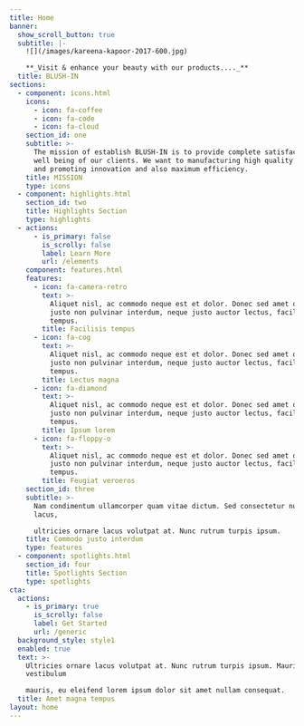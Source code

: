 ```yaml
---
title: Home
banner:
  show_scroll_button: true
  subtitle: |-
    ![](/images/kareena-kapoor-2017-600.jpg)

    **_Visit & enhance your beauty with our products...._**
  title: BLUSH-IN
sections:
  - component: icons.html
    icons:
      - icon: fa-coffee
      - icon: fa-code
      - icon: fa-cloud
    section_id: one
    subtitle: >-
      The mission of establish BLUSH-IN is to provide complete satisfaction and
      well being of our clients. We want to manufacturing high quality cosmetics
      and promoting innovation and also maximum efficiency.
    title: MISSION
    type: icons
  - component: highlights.html
    section_id: two
    title: Highlights Section
    type: highlights
  - actions:
      - is_primary: false
        is_scrolly: false
        label: Learn More
        url: /elements
    component: features.html
    features:
      - icon: fa-camera-retro
        text: >-
          Aliquet nisl, ac commodo neque est et dolor. Donec sed amet ornare,
          justo non pulvinar interdum, neque justo auctor lectus, facilisis diam
          tempus.
        title: Facilisis tempus
      - icon: fa-cog
        text: >-
          Aliquet nisl, ac commodo neque est et dolor. Donec sed amet ornare,
          justo non pulvinar interdum, neque justo auctor lectus, facilisis diam
          tempus.
        title: Lectus magna
      - icon: fa-diamond
        text: >-
          Aliquet nisl, ac commodo neque est et dolor. Donec sed amet ornare,
          justo non pulvinar interdum, neque justo auctor lectus, facilisis diam
          tempus.
        title: Ipsum lorem
      - icon: fa-floppy-o
        text: >-
          Aliquet nisl, ac commodo neque est et dolor. Donec sed amet ornare,
          justo non pulvinar interdum, neque justo auctor lectus, facilisis diam
          tempus.
        title: Feugiat veroeros
    section_id: three
    subtitle: >-
      Nam condimentum ullamcorper quam vitae dictum. Sed consectetur nulla
      lacus,  

      ultricies ornare lacus volutpat at. Nunc rutrum turpis ipsum.
    title: Commodo justo interdum
    type: features
  - component: spotlights.html
    section_id: four
    title: Spotlights Section
    type: spotlights
cta:
  actions:
    - is_primary: true
      is_scrolly: false
      label: Get Started
      url: /generic
  background_style: style1
  enabled: true
  text: >-
    Ultricies ornare lacus volutpat at. Nunc rutrum turpis ipsum. Mauris at
    vestibulum  

    mauris, eu eleifend lorem ipsum dolor sit amet nullam consequat.
  title: Amet magna tempus
layout: home
---
```


